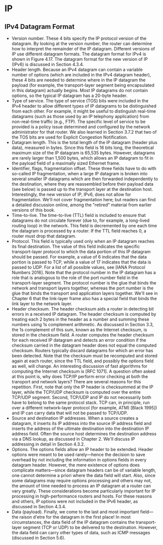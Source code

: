 # IP
## IPv4 Datagram Format
- Version number. These 4 bits specify the IP protocol version of the datagram. By looking at the version number, the router can determine how to interpret the remainder of the IP datagram. Different versions of IP use different datagram formats. The datagram format for IPv4 is shown in Figure 4.17. The datagram format for the new version of IP (IPv6) is discussed in Section 4.3.4.
- Header length. Because an IPv4 datagram can contain a variable number of options (which are included in the IPv4 datagram header), these 4 bits are needed to determine where in the IP datagram the payload (for example, the transport-layer segment being encapsulated in this datagram) actually begins. Most IP datagrams do not contain options, so the typical IP datagram has a 20-byte header.
- Type of service. The type of service (TOS) bits were included in the IPv4 header to allow different types of IP datagrams to be distinguished from each other. For example, it might be useful to distinguish real-time datagrams (such as those used by an IP telephony application) from non-real-time traffic (e.g., FTP). The specific level of service to be provided is a policy issue determined and configured by the network administrator for that router. We also learned in Section 3.7.2 that two of the TOS bits are used for Explicit Congestion Notification.
- Datagram length. This is the total length of the IP datagram (header plus data), measured in bytes. Since this field is 16 bits long, the theoretical maximum size of the IP datagram is 65,535 bytes. However, datagrams are rarely larger than 1,500 bytes, which allows an IP datagram to fit in the payload field of a maximally sized Ethernet frame.
- Identifier, flags, fragmentation offset. These three fields have to do with so-called IP fragmentation, when a large IP datagram is broken into several smaller IP datagrams which are then forwarded independently to the destination, where they are reassembled before their payload data (see below) is passed up to the transport layer at the destination host. Interestingly, the new version of IP, IPv6, does not allow for fragmentation. We'll not cover fragmentation here; but readers can find a detailed discussion online, among the "retired" material from earlier versions of this book.
- Time-to-live. The time-to-live (TTL) field is included to ensure that datagrams do not circulate forever (due to, for example, a long-lived routing loop) in the network. This field is decremented by one each time the datagram is processed by a router. If the TTL field reaches 0, a router must drop that datagram.
- Protocol. This field is typically used only when an IP datagram reaches its final destination. The value of this field indicates the specific transport-layer protocol to which the data portion of this IP datagram should be passed. For example, a value of 6 indicates that the data portion is passed to TCP, while a value of 17 indicates that the data is passed to UDP. For a list of all possible values, see [IANA Protocol Numbers 2016]. Note that the protocol number in the IP datagram has a role that is analogous to the role of the port number field in the transport-layer segment. The protocol number is the glue that binds the network and transport layers together, whereas the port number is the glue that binds the transport and application layers together. We'll see in Chapter 6 that the link-layer frame also has a special field that binds the link layer to the network layer.
- Header checksum. The header checksum aids a router in detecting bit errors in a received IP datagram. The header checksum is computed by treating each 2 bytes in the header as a number and summing these numbers using 1s complement arithmetic. As discussed in Section 3.3, the 1s complement of this sum, known as the Internet checksum, is stored in the checksum field. A router computes the header checksum for each received IP datagram and detects an error condition if the checksum carried in the datagram header does not equal the computed checksum. Routers typically discard datagrams for which an error has been detected. Note that the checksum must be recomputed and stored again at each router, since the TTL field, and possibly the options field as well, will change. An interesting discussion of fast algorithms for computing the Internet checksum is [RFC 1071]. A question often asked at this point is, why does TCP/IP perform error checking at both the transport and network layers? There are several reasons for this repetition. First, note that only the IP header is checksummed at the IP layer, while the TCP/UDP checksum is computed over the entire TCP/UDP segment. Second, TCP/UDP and IP do not necessarily both have to belong to the same protocol stack. TCP can, in principle, run over a different network-layer protocol (for example, ATM) [Black 1995]) and IP can carry data that will not be passed to TCP/UDP.
- Source and destination IP addresses. When a source creates a datagram, it inserts its IP address into the source IP address field and inserts the address of the ultimate destination into the destination IP address field. Often the source host determines the destination address via a DNS lookup, as discussed in Chapter 2. We'll discuss IP addressing in detail in Section 4.3.2.
- Options. The options fields allow an IP header to be extended. Header options were meant to be used rarely—hence the decision to save overhead by not including the information in options fields in every datagram header. However, the mere existence of options does complicate matters—since datagram headers can be of variable length, one cannot determine a priori where the data field will start. Also, since some datagrams may require options processing and others may not, the amount of time needed to process an IP datagram at a router can vary greatly. These considerations become particularly important for IP processing in high-performance routers and hosts. For these reasons and others, IP options were not included in the IPv6 header, as discussed in Section 4.3.4.
- Data (payload). Finally, we come to the last and most important field—the raison d'etre for the datagram in the first place! In most circumstances, the data field of the IP datagram contains the transport-layer segment (TCP or UDP) to be delivered to the destination. However, the data field can carry other types of data, such as ICMP messages (discussed in Section 5.6).